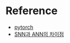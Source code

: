 


# Reference
- [pytorch](https://www.facebook.com/groups/PyTorchKR/permalink/1673481709458170/)
- [SNN과 ANN의 차이점](https://m.blog.naver.com/bootpay/221185232352)